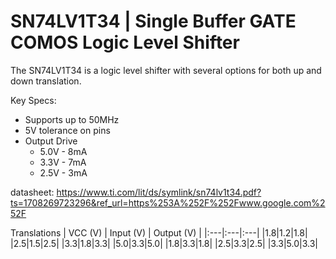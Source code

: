 # SN74LV1T34 | Single Buffer GATE COMOS Logic Level Shifter

The SN74LV1T34 is a logic level shifter with several options for both up and down translation.

Key Specs:
- Supports up to 50MHz
- 5V tolerance on pins
- Output Drive
    - 5.0V - 8mA
    - 3.3V - 7mA
    - 2.5V - 3mA

datasheet: https://www.ti.com/lit/ds/symlink/sn74lv1t34.pdf?ts=1708269723296&ref_url=https%253A%252F%252Fwww.google.com%252F


Translations
| VCC (V) | Input (V) | Output (V) |
|:---|:---|:---|
|1.8|1.2|1.8|
|2.5|1.5|2.5|
|3.3|1.8|3.3|
|5.0|3.3|5.0|
|1.8|3.3|1.8|
|2.5|3.3|2.5|
|3.3|5.0|3.3|
